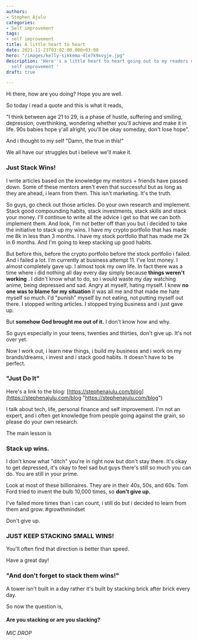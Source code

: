 ```yaml
---
authors:
- Stephen Ajulu
categories:
- Self improvement
tags:
- self improvement
title: A little heart to heart
date: 2021-11-23T03:02:00.000+03:00
hero: "/images/kelly-sikkema-4le7k9xvyje.jpg"
description: 'Here''s a little heart to heart going out to my readers on success and
  self improvement '
draft: true

---
```

Hi there, how are you doing? Hope you are well.

So today i read a quote and this is what it reads,

"I think between age 21 to 29, is a phase of hustle, suffering and smiling, depression, overthinking, wondering whether you'll achieve and make it in life. 90s babies hope y'all alright, you'll be okay someday, don't lose hope".

And i thought to my self "Damn, the true in this!"

We all have our struggles but i believe we'll make it.

### Just Stack Wins!

I write articles based on the knowledge my mentors + friends have passed down. Some of these mentors aren't even that successful but as long as they are ahead, i learn from them. This isn't marketing. It's the truth.

So guys, go check out those articles. Do your own research and implement. Stack good compounding habits, stack investments, stack skills and stack your money. I'll continue to write all the advice i get so that we can both implement them.  And look, I'm not better off than you but i decided to take the initiative to stack up my wins. I have my crypto portfolio that has made me 8k in less than 3 months. I have my stock portfolio that has made me 2k in 6 months. And I'm going to keep stacking up good habits.

But before this, before the crypto portfolio before the stock portfolio i failed. And i failed a lot. I'm currently at business attempt 11. I've lost money. I almost completely gave up. I almost took my own life. In fact there was a time where i did nothing all day every day simply because **things weren't working** . I didn't know what to do, so i would waste my day watching anime, being depressed and sad. Angry at myself, hating myself. I knew ﻿**no one was to blame for my situation** ﻿it was all me and that made me hate myself so much. I'd "punish" myself by not eating, not putting myself out there. I stopped writing articles. I stopped trying business and i just gave up.

But ﻿**somehow God brought me out of it.** ﻿I don't know how and why.

So guys especially in your teens, twenties and thirties, don't give up. It's not over yet.

Now I work out, i learn new things, i build my business and i work on my brands/dreams, i invest and i stack good habits. It doesn't have to be perfect.

### "Just Do It"

Here's a link to the blog: [https://stephenajulu.com/blog](https://stephenajulu.com/blog "https://stephenajulu.com/blog")

I talk about tech, life, personal finance and self improvement. I'm not an expert, and i often get knowledge from people going against the grain, so please do your own research.

The main lesson is

### **Stack up wins.**

I don't know what "ditch" you're in right now but don't stay there. It's okay to get depressed, it's okay to feel sad but guys there's still so much you can do. You are still in your prime.

Look at most of these billionaires. They are in their 40s, 50s, and 60s. Tom Ford tried to invent the bulb 10,000 times, so **don't give up.**

I've failed more times than i can count, i still do but i decided to learn from them and grow. #growthmindset

Don't give up.

### JUST KEEP STACKING SMALL WINS!

You'll often find that direction is better than speed.

Have a great day!

### "And don't forget to stack them wins!"

A tower isn't built in a day rather it's built by stacking brick after brick every day.

So now the question is, 

#### Are you stacking or are you slacking?

_MIC DROP_